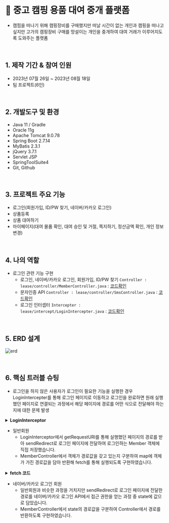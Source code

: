 # :pushpin: 중고 캠핑 용품 대여 중개 플랫폼 
- 캠핌을 떠나기 위해 캠핑장비를 구매했지만 떠날 시간이 없는 개인과 캠핑을 떠나고 싶지만 고가의 캠핑장비 구매를 망설이는 개인을 중개하여 대여 거래가 이루어지도록 도와주는 플랫폼
</br>

## 1. 제작 기간 & 참여 인원
-   2023년 07월 26일 ~ 2023년 08월 18일
-   팀 프로젝트(6인)
</br>

## 2. 개발도구 및 환경

-   Java 11 / Gradle
-   Oracle 11g
-   Apache Tomcat 9.0.78
-   Spring Boot 2.7.14
-   MyBatis 2.3.1
-   jQuery 3.7.1
-   Servlet JSP
-   SpringToolSuite4
-   Git, Github

</br>

## 3. 프로젝트 주요 기능
- 로그인(회원가입, ID/PW 찾기, 네이버/카카오 로그인)
- 상품등록
- 상품 대여하기
- 마이페이지(대여 물품 확인, 대여 승인 및 거절, 쪽지하기, 정산금액 확인, 개인 정보 변경)
</br>

## 4. 나의 역할
- 로그인 관련 기능 구현
  - 로그인, 네이버/카카오 로그인, 회원가입, ID/PW 찾기 `Controller : lease/controller/MemberController.java` : [코드확인](https://github.com/seungchan5/Lease_project/blob/main/src/main/java/july/lease/controller/MemberController.java)
  - 문자인증 API `Controller : lease/controller/SmsController.java` : [코드확인](https://github.com/seungchan5/Lease_project/blob/main/src/main/java/july/lease/controller/SmsController.java)
  - 로그인 인터셉터 `Intercepter : lease/intercept/LoginIntercepter.java` : [코드확인](https://github.com/seungchan5/Lease_project/blob/main/src/main/java/july/lease/intercept/LoginInterceptor.java)

 </br>


## 5. ERD 설계
![erd](https://github.com/seungchan5/Lease_project/assets/126455161/0fdc2ca6-686c-46a4-ab71-8d9fbdcf51f1)

</br>

## 6. 핵심 트러블 슈팅

- 로그인을 하지 않은 사용자가 로그인이 필요한 기능을 실행한 경우 LoginIntercepter를 통해 로그인 페이지로 이동하고 로그인을 완료하면 원래 실행했던 페이지로 연결되는 과정에서 해당 페이지에 경로를 어떤 식으로 전달해야 하는지에 대한 문제 발생

<details>
<summary><b>LoginInterceptor</b></summary>
<div markdown="1">
  
`lease/interceptor/LoginInterceptor.java`

```java
@Component
public class LoginInterceptor implements HandlerInterceptor {
		
	@Override
	public boolean preHandle(HttpServletRequest request, HttpServletResponse response, Object handler)
			throws Exception {
		
		String requestURI = request.getRequestURI();
		
		HttpSession session = request.getSession();
		if(session.getAttribute("memberId")== null) {			
			System.out.println(requestURI);
			response.sendRedirect("/login?redirectURL=" + requestURI);
			
			return false;
		}
		
		return true;
		
	}
	
}

```

</div>
</details>

- 일반회원
  - LoginInterceptor에서 getRequestURI를 통해 실행했던 페이지의 경로를 받아 sendRedirect로 로그인 페이지에 전달하여 로그인하는 Member 객체에 직접 저장했습니다.
  - MemberController에서 객체가 경로값을 갖고 있는지 구분하여 map에 객체가 가진 경로값을 담아 반환해 fetch를 통해 실행되도록 구현하였습니다. 

<details>
<summary><b>fetch 코드</b></summary>
<div markdown="1">

`webapp/resouces/js/Project_login.js`

```javascript
window.addEventListener('load', function(){
    		button_login.addEventListener('click', function(e){
    			e.preventDefault();
    			
    				let obj={
        					memberEmail : document.querySelector('#userId').value,
        					memberPassword : document.querySelector('#userPw').value,
        					redirectURL : document.querySelector('#redirectURL').value
        			};
					
    				//console.log(obj);
        			fetchPost('/login', obj, loginCheck);
    		})
    	
    		
    		function loginCheck(map){
    			let error = document.querySelectorAll('.errors');
    			// 로그인 성공 -> list로 이동
    			if(map.result == "success"){
    				location.href= map.url;
    			} else{
    				// 실패 -> 메세지 출력
    				error[0].textContent='이메일과 비밀번호를 확인해주세요';
    			}
    		}
    	});
    	function fetchPost(url, obj, callback){
			try{
				// url 요청
				fetch(url, {method : 'post', headers : {'Content-Type' : 'application/json'}, body : JSON.stringify(obj)})
					// 요청결과 json 문자열을 javascript 객체로 반환
					.then(response => response.json())
					// 콜백함수 실행
					.then(map => callback(map));
			} catch(e) {
				console.log('fetchPost', e)
			}
		};

```
</div>
</details>

- 네이버/카카오 로그인 회원
  - 일반회원과 비슷한 과정을 거치지만 sendRedirect로 로그인 페이지에 전달한 경로를 네이버/카카오 로그인 API에서 접근 권한을 얻는 과정 중 state에 값으로 담았습니다.
  - MemberController에서 state의 경로값을 구분하여 Controller에서 경로를 반환하도록 구현하였습니다. 

